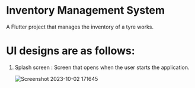 # Inventory Management System

A Flutter project that manages the inventory of a tyre works.

# UI designs are as follows:
1. Splash screen :
   Screen that opens when the user starts the application.

   ![Screenshot 2023-10-02 171645](https://github.com/rakshithkalmadi/Flutter-Inventory-Management-System/assets/118717426/7666024b-4e6f-4f56-81e7-9e5cb3dfd5ad)

